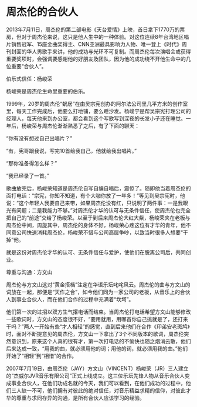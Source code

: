 # 周杰伦的合伙人

2013年7月11日，周杰伦的第二部电影《天台爱情》上映，首日拿下1770万的票房，但对于周杰伦来说，这只是他人生中的一种体验。对这位连续8年台湾地区唱片销售冠军、15座金曲奖得主、CNN亚洲最具影响力人物、唯一登上《时代》周刊封面的华人男歌手来讲，他的成功与光环不可复制。而周杰伦每次演唱会或获得重要奖项时，会强调要感谢他的好朋友及团队，因为他的成功绕不开他生命中的几位重要“合伙人”。 

伯乐式信任：杨峻荣 

杨峻荣是周杰伦生命里重要的伯乐。 

1999年，20岁的周杰伦“蜗居”在由吴宗宪创办的阿尔法公司里几平方米的创作室里，每天工作完成后，他要么打地铺，要么睡沙发。杨峻宁是帮吴宗宪打理公司的经理人，每天他来到办公室，都会看到这个写歌写到深夜的长发小子还在睡觉。一年后，杨峻荣与周杰伦渐渐熟悉了之后，有了下面的聊天： 

“你有没有想过自己出唱片？” 

“有，宪哥跟我说，写完10首给我自己，他就给我出唱片。” 

“那你准备得怎么样？” 

“我已经录了一首。” 

歌曲放完后，杨峻荣知道是周杰伦自写自编自唱后，震惊了。随即他当着周杰伦的面打电话：“宗宪，你知不知道，有个大咖你放了一年多！”等见到吴宗宪时，他说：“这个年轻人我要自己来带，如果周杰伦没有红，只说明了两件事：一是我眼光有问题；二是我能力不够。”对周杰伦才华的认可与无条件信任，使周杰伦也完全把自己的“前途”交给了杨峻荣。以至于到后来周杰伦大红大紫，杨峻荣夹在老板与周杰伦中间，周旋其中，周杰伦的身体不好，杨峻荣心疼这位有才华的青年，他不同意公司快速消耗周杰伦，杨峻荣不惜与公司高层争吵，以致当时很多人想要“干掉”他。 

就是这份对周杰伦才华的认可、无条件信任与爱护，使他们在脱离公司后，共同创业。 

尊重与沟通：方文山 

周杰伦与方文山这对“黄金搭档”注定在华语乐坛叱咤风云。周杰伦的曲与方文山的词放在一起，那便是“天作之合”，如今他们同为一家公司的老板，从音乐上的合伙人到事业合伙人，而在他们合作的过程中充满着“坎坷”。 

他们第一次的过招以双方生气撂电话而结束。当周杰伦打电话希望方文山能够修改一些歌词时，方文山的态度很不好，“要用就用，用哪首你自己挑就是了，还打来干吗？”两人一开始有些“才人相轻”的感觉，直到后来他们在合作《印弟安老斑鸠》时，面对不断提意见的周杰伦，方文山一下拿出了3个不同版本的歌词，周杰伦突然意识到，原来这个人真的很有才，第一次打电话的不愉快也随之烟消云散，他们后来达成一致，“用我的曲，就必须用他的词；用他的词，就必须用我的曲。”他们开始了“相轻”到“相惜”的合作。 

2007年7月19日，由周杰伦（JAY）方文山（VINCENT）杨峻荣（JR）三人建立的“杰威尔JVR音乐有限公司”正式上线成立。这三位乐坛先锋人物从音乐合伙人变成事业合伙人，在他们功成名就的今天，我们可以看到，在他们成功的过程中，他们三人缺一不可，他们拥有对彼此的绝对信任，对音乐精益求精的信仰，对彼此才华的尊重与求同存异的沟通，是所有合伙人应该学习的经验。
